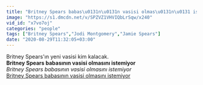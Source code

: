```yaml
---
title: "Britney Spears babas\u0131n\u0131n vasisi olmas\u0131n\u0131 istemiyor"
image: "https://s1.dmcdn.net/v/SPZVZ1VHVIQbLrSqw/x240"
vid_id: "x7vo7oj"
categories: "people"
tags: ["Britney Spears","Jodi Montgomery","Jamie Spears"]
date: "2020-08-29T11:32:05+03:00"
---
```

Britney Spears'ın yeni vasisi kim kalacak.<br><b>Britney Spears babasının vasisi olmasını istemiyor</b><br> <i>Britney Spears babasının vasisi olmasını istemiyor</i><br> <u>Britney Spears babasının vasisi olmasını istemiyor</u>
